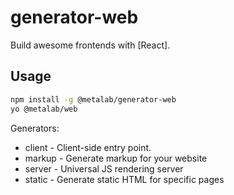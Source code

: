 # generator-web

Build awesome frontends with [React].

## Usage

```sh
npm install -g @metalab/generator-web
yo @metalab/web
```

Generators:
 * client - Client-side entry point.
 * markup - Generate markup for your website
 * server - Universal JS rendering server
 * static - Generate static HTML for specific pages
